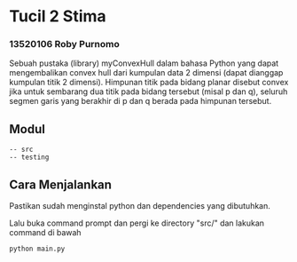 # Tucil 2 Stima

### 13520106 Roby Purnomo

Sebuah pustaka (library) myConvexHull dalam bahasa Python yang dapat mengembalikan convex hull dari kumpulan data 2 dimensi (dapat dianggap kumpulan titik 2 dimensi). Himpunan titik pada bidang planar disebut convex jika untuk sembarang dua titik pada bidang tersebut (misal p dan q), seluruh segmen garis yang berakhir di p dan q berada pada himpunan tersebut. 

## Modul

```
-- src
-- testing
```

## Cara Menjalankan

Pastikan sudah menginstal python dan dependencies yang dibutuhkan.

Lalu buka command prompt dan pergi ke directory "src/" dan lakukan command di bawah

```
python main.py
```